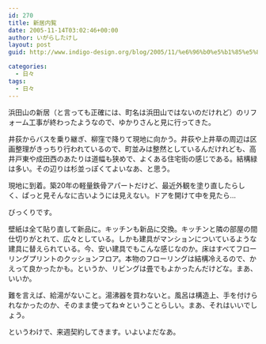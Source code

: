 ```yaml
---
id: 270
title: 新居内覧
date: 2005-11-14T03:02:46+00:00
author: いがらしたけし
layout: post
guid: http://www.indigo-design.org/blog/2005/11/%e6%96%b0%e5%b1%85%e5%86%85%e8%a6%a7/

categories:
  - 日々
tags:
  - 日々
---
```

浜田山の新居（と言っても正確には、町名は浜田山ではないのだけれど）のリフォーム工事が終わったようなので、ゆかりさんと見に行ってきた。
  
井荻からバスを乗り継ぎ、柳窪で降りて現地に向かう。井荻や上井草の周辺は区画整理がきっちり行われているので、町並みは整然としているんだけれども、高井戸東や成田西のあたりは道幅も狭めで、よくある住宅街の感じである。結構緑は多い。その辺りは杉並っぽくてよいなあ、と思う。
  
現地に到着。築20年の軽量鉄骨アパートだけど、最近外観を塗り直したらしく、ぱっと見そんなに古いようには見えない。ドアを開けて中を見たら…
  
びっくりです。
  
壁紙は全て貼り直して新品に。キッチンも新品に交換。キッチンと隣の部屋の間仕切りがとれて、広々としている。しかも建具がマンションについているような建具に替えられている。今、安い建具でもこんな感じなのか。床はすべてフローリングプリントのクッションフロア。本物のフローリングは結構冷えるので、かえって良かったかも。というか、リビングは畳でもよかったんだけどな。まあ、いいか。
  
難を言えば、給湯がないこと。湯沸器を買わないと。風呂は構造上、手を付けられなかったのか、そのまま使ってね☆ということらしい。まあ、それはいいでしょう。
  
というわけで、来週契約してきます。いよいよだなあ。
